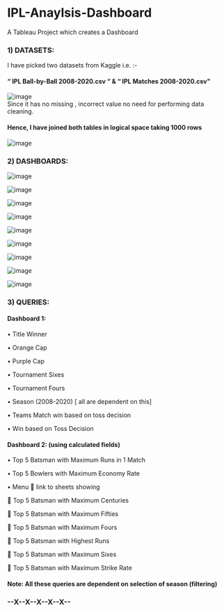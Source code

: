 # IPL-Anaylsis-Dashboard
A Tableau Project which creates a Dashboard

### 1) DATASETS:
I have picked two datasets from Kaggle i.e. :- 
  
####  “ IPL Ball-by-Ball 2008-2020.csv “   & “ IPL Matches 2008-2020.csv"
![image](https://github.com/shreya-saxena1234/IPL-Anaylsis-Dashboard/assets/74912353/9176582a-7622-4a2f-9fd5-8bf6b8591232)    
Since it has no missing , incorrect value no need for performing data cleaning.

#### Hence, I have joined both tables in logical space taking 1000 rows
![image](https://github.com/shreya-saxena1234/IPL-Anaylsis-Dashboard/assets/74912353/ad9c3197-4491-4da8-afdc-594e3f3e659f)

### 2) DASHBOARDS:

![image](https://github.com/shreya-saxena1234/IPL-Anaylsis-Dashboard/assets/74912353/3ebc4c23-124e-4128-bd10-e07055a795c8)

![image](https://github.com/shreya-saxena1234/IPL-Anaylsis-Dashboard/assets/74912353/5f111dcf-ffe8-4d8c-b12d-e9ca8ee82d42)

![image](https://github.com/shreya-saxena1234/IPL-Anaylsis-Dashboard/assets/74912353/7b03a8ca-e973-4afd-920f-fa06b6e18be6)

![image](https://github.com/shreya-saxena1234/IPL-Anaylsis-Dashboard/assets/74912353/c7203ddb-e133-4ff6-99e9-44bac3e8cd35)

![image](https://github.com/shreya-saxena1234/IPL-Anaylsis-Dashboard/assets/74912353/9bceaf38-c79c-4320-a422-383447a6dbe2)

![image](https://github.com/shreya-saxena1234/IPL-Anaylsis-Dashboard/assets/74912353/aa57d34f-4b32-4722-a594-6ecb83ee81a5)

![image](https://github.com/shreya-saxena1234/IPL-Anaylsis-Dashboard/assets/74912353/233d5a17-7226-46c1-ac07-3961f3e398a3)

![image](https://github.com/shreya-saxena1234/IPL-Anaylsis-Dashboard/assets/74912353/85db0eb3-6606-420a-8e41-2a550c7f8b64)

![image](https://github.com/shreya-saxena1234/IPL-Anaylsis-Dashboard/assets/74912353/0696c84a-6da2-46f1-bcf1-bd4666302eac)

### 3) QUERIES:

#### Dashboard 1:
•	Title Winner 

•	Orange Cap

•	Purple Cap

•	Tournament Sixes

•	Tournament Fours

•	Season (2008-2020)     [ all are dependent on this]

•	Teams Match win based on toss decision

•	Win based on Toss Decision 


#### Dashboard 2:  (using calculated fields)

•	Top 5 Batsman with Maximum Runs in 1 Match

•	Top 5 Bowlers with Maximum Economy Rate

•	Menu  link to sheets showing 

	Top 5 Batsman with Maximum Centuries

	Top 5 Batsman with Maximum Fifties 

	Top 5 Batsman with Maximum Fours

	Top 5 Batsman with Highest Runs 

	Top 5 Batsman with Maximum Sixes

	Top 5 Batsman with Maximum Strike Rate

#### Note: All these queries are dependent on selection of season (filtering) 

### --X--X--X--X--X--






